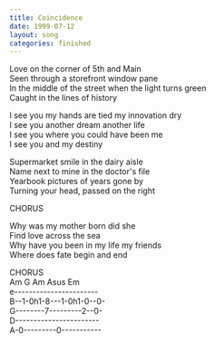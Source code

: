 ```yaml
---
title: Coincidence
date: 1999-07-12
layout: song
categories: finished
---
```

Love on the corner of 5th and Main  
Seen through a storefront window pane  
In the middle of the street when the light turns green  
Caught in the lines of history

<div class="chorus">
  I see you my hands are tied my innovation dry<br/>
  I see you another dream another life<br/>
  I see you where you could have been me<br/>
  I see you and my destiny
</div>

Supermarket smile in the dairy aisle  
Name next to mine in the doctor's file  
Yearbook pictures of years gone by  
Turning your head, passed on the right

<div class="chorus">CHORUS</div>

Why was my mother born did she  
Find love across the sea  
Why have you been in my life my friends  
Where does fate begin and end

<div class="chorus">CHORUS</div>

<div class="chords">
  Am G Am Asus Em<br/>
  e-----------------------<br/>
  B--1-0h1-8---1-0h1-0--0-<br/>
  G--------7---------2--0-<br/>
  D-----------------------<br/>
  A-0---------0-----------
</div>
